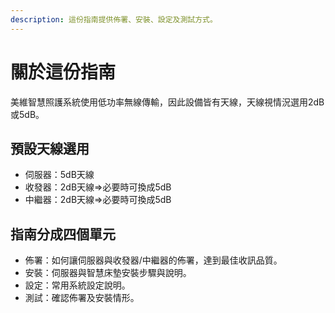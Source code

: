```yaml
---
description: 這份指南提供佈署、安裝、設定及測試方式。
---
```


# 關於這份指南

美維智慧照護系統使用低功率無線傳輸，因此設備皆有天線，天線視情況選用2dB或5dB。

## 預設天線選用

* 伺服器：5dB天線
* 收發器：2dB天線=&gt;必要時可換成5dB
* 中繼器：2dB天線=&gt;必要時可換成5dB

## 指南分成四個單元

* 佈署：如何讓伺服器與收發器/中繼器的佈署，達到最佳收訊品質。
* 安裝：伺服器與智慧床墊安裝步驟與說明。
* 設定：常用系統設定說明。
* 測試：確認佈署及安裝情形。



